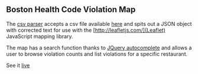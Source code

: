 ## Boston Health Code Violation Map

The [csv parser](csv_parser.rb) accepts a csv file available [here](https://data.cityofboston.gov/Health/Food-Establishment-Inspections/qndu-wx8w) and spits out a JSON object with corrected text for use with the [http://leafletjs.com/](Leaflet) JavaScript mapping library.

The map has a search function thanks to [JQuery autocomplete](http://jqueryui.com/autocomplete/) and allows a user to browse violation counts and list violations for a specific restaurant.

See it [live](http://brycelambert.com/health-code/)